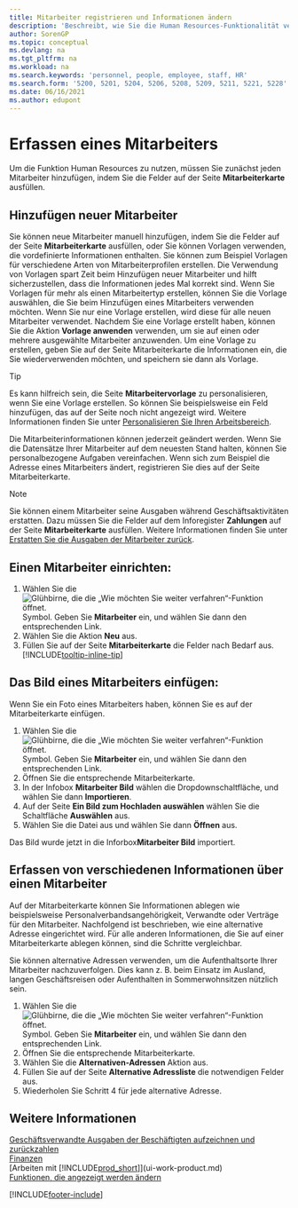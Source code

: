 ```yaml
---
title: Mitarbeiter registrieren und Informationen ändern
description: 'Beschreibt, wie Sie die Human Resources-Funktionalität verwenden, um neue Mitarbeiter zu registrieren oder Mitarbeiterinformationen für bestehende Mitarbeiter zu bearbeiten.'
author: SorenGP
ms.topic: conceptual
ms.devlang: na
ms.tgt_pltfrm: na
ms.workload: na
ms.search.keywords: 'personnel, people, employee, staff, HR'
ms.search.form: '5200, 5201, 5204, 5206, 5208, 5209, 5211, 5221, 5228'
ms.date: 06/16/2021
ms.author: edupont
---
```

# Erfassen eines Mitarbeiters

Um die Funktion Human Resources zu nutzen, müssen Sie zunächst jeden Mitarbeiter hinzufügen, indem Sie die Felder auf der Seite **Mitarbeiterkarte** ausfüllen.

## Hinzufügen neuer Mitarbeiter

Sie können neue Mitarbeiter manuell hinzufügen, indem Sie die Felder auf der Seite **Mitarbeiterkarte** ausfüllen, oder Sie können Vorlagen verwenden, die vordefinierte Informationen enthalten. Sie können zum Beispiel Vorlagen für verschiedene Arten von Mitarbeiterprofilen erstellen. Die Verwendung von Vorlagen spart Zeit beim Hinzufügen neuer Mitarbeiter und hilft sicherzustellen, dass die Informationen jedes Mal korrekt sind. Wenn Sie Vorlagen für mehr als einen Mitarbeitertyp erstellen, können Sie die Vorlage auswählen, die Sie beim Hinzufügen eines Mitarbeiters verwenden möchten. Wenn Sie nur eine Vorlage erstellen, wird diese für alle neuen Mitarbeiter verwendet. Nachdem Sie eine Vorlage erstellt haben, können Sie die Aktion **Vorlage anwenden** verwenden, um sie auf einen oder mehrere ausgewählte Mitarbeiter anzuwenden. Um eine Vorlage zu erstellen, geben Sie auf der Seite Mitarbeiterkarte die Informationen ein, die Sie wiederverwenden möchten, und speichern sie dann als Vorlage.

> [!TIP]
> Es kann hilfreich sein, die Seite **Mitarbeitervorlage** zu personalisieren, wenn Sie eine Vorlage erstellen. So können Sie beispielsweise ein Feld hinzufügen, das auf der Seite noch nicht angezeigt wird. Weitere Informationen finden Sie unter [Personalisieren Sie Ihren Arbeitsbereich](ui-personalization-user.md#to-start-personalizing-a-page-through-the-personalizing-banner).

Die Mitarbeiterinformationen können jederzeit geändert werden. Wenn Sie die Datensätze Ihrer Mitarbeiter auf dem neuesten Stand halten, können Sie personalbezogene Aufgaben vereinfachen. Wenn sich zum Beispiel die Adresse eines Mitarbeiters ändert, registrieren Sie dies auf der Seite Mitarbeiterkarte.

> [!NOTE]  
> Sie können einem Mitarbeiter seine Ausgaben während Geschäftsaktivitäten erstatten. Dazu müssen Sie die Felder auf dem Inforegister **Zahlungen** auf der Seite **Mitarbeiterkarte** ausfüllen. Weitere Informationen finden Sie unter [Erstatten Sie die Ausgaben der Mitarbeiter zurück](finance-how-record-reimburse-employee-expenses.md).

## Einen Mitarbeiter einrichten:

1. Wählen Sie die ![Glühbirne, die die „Wie möchten Sie weiter verfahren“-Funktion öffnet.](media/ui-search/search_small.png "Tell me-Funktion") Symbol. Geben Sie **Mitarbeiter** ein, und wählen Sie dann den entsprechenden Link.
2. Wählen Sie die Aktion **Neu** aus.
3. Füllen Sie auf der Seite **Mitarbeiterkarte** die Felder nach Bedarf aus. [!INCLUDE[tooltip-inline-tip](includes/tooltip-inline-tip_md.md)]

## Das Bild eines Mitarbeiters einfügen:

Wenn Sie ein Foto eines Mitarbeiters haben, können Sie es auf der Mitarbeiterkarte einfügen.

1. Wählen Sie die ![Glühbirne, die die „Wie möchten Sie weiter verfahren“-Funktion öffnet.](media/ui-search/search_small.png "Tell Me-Funktion") Symbol. Geben Sie **Mitarbeiter** ein, und wählen Sie dann den entsprechenden Link.
2. Öffnen Sie die entsprechende Mitarbeiterkarte.
3. In der Infobox **Mitarbeiter Bild** wählen die Dropdownschaltfläche, und wählen Sie dann **Importieren**.
4. Auf der Seite **Ein Bild zum Hochladen auswählen** wählen Sie die Schaltfläche **Auswählen** aus.
5. Wählen Sie die Datei aus und wählen Sie dann **Öffnen** aus.

Das Bild wurde jetzt in die Inforbox**Mitarbeiter Bild** importiert.

## Erfassen von verschiedenen Informationen über einen Mitarbeiter

Auf der Mitarbeiterkarte können Sie Informationen ablegen wie beispielsweise Personalverbandsangehörigkeit, Verwandte oder Verträge für den Mitarbeiter. Nachfolgend ist beschrieben, wie eine alternative Adresse eingerichtet wird. Für alle anderen Informationen, die Sie auf einer Mitarbeiterkarte ablegen können, sind die Schritte vergleichbar.

Sie können alternative Adressen verwenden, um die Aufenthaltsorte Ihrer Mitarbeiter nachzuverfolgen. Dies kann z. B. beim Einsatz im Ausland, langen Geschäftsreisen oder Aufenthalten in Sommerwohnsitzen nützlich sein.

1. Wählen Sie die ![Glühbirne, die die „Wie möchten Sie weiter verfahren“-Funktion öffnet.](media/ui-search/search_small.png "Tell Me-Funktion") Symbol. Geben Sie **Mitarbeiter** ein, und wählen Sie dann den entsprechenden Link.
2. Öffnen Sie die entsprechende Mitarbeiterkarte.
3. Wählen Sie die **Alternativen-Adressen** Aktion aus.
4. Füllen Sie auf der Seite **Alternative Adressliste** die notwendigen Felder aus.
5. Wiederholen Sie Schritt 4 für jede alternative Adresse.

## Weitere Informationen

[Geschäftsverwandte Ausgaben der Beschäftigten aufzeichnen und zurückzahlen](finance-how-record-reimburse-employee-expenses.md)  
[Finanzen](finance.md)  
[Arbeiten mit [!INCLUDE[prod_short](includes/prod_short.md)]](ui-work-product.md)  
[Funktionen, die angezeigt werden ändern](ui-experiences.md)


[!INCLUDE[footer-include](includes/footer-banner.md)]